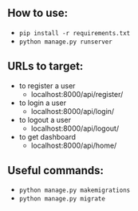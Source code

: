 

## How to use:
  - `pip install -r requirements.txt`
  - `python manage.py runserver`
  
## URLs to target:
  - to register a user
    - localhost:8000/api/register/
  - to login a user
    - localhost:8000/api/login/
  - to logout a user
    - localhost:8000/api/logout/
  - to get dashboard
    - localhost:8000/api/home/


## Useful commands:
  - `python manage.py makemigrations`
  - `python manage.py migrate`
